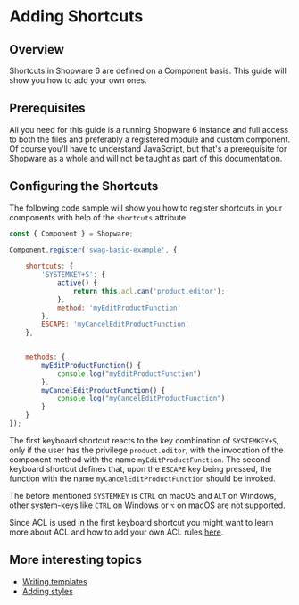 # Adding Shortcuts

## Overview

Shortcuts in Shopware 6 are defined on a Component basis. This guide will show you how to add your own ones.

## Prerequisites

All you need for this guide is a running Shopware 6 instance and full access to both the files and preferably a registered module and custom component.
Of course you'll have to understand JavaScript, but that's a prerequisite for Shopware as a whole and will not be taught as part of this documentation.

## Configuring the Shortcuts

The following code sample will show you how to register shortcuts in your components with help of the `shortcuts` attribute.

<CodeBlock title="<plugin root>/src/Resources/app/administration/src/module/swag-example/index.js">

```javascript
const { Component } = Shopware;

Component.register('swag-basic-example', {
    
    shortcuts: {
        'SYSTEMKEY+S': {
            active() {
                return this.acl.can('product.editor');
            },
            method: 'myEditProductFunction'
        },
        ESCAPE: 'myCancelEditProductFunction'
    },

   
    methods: {
        myEditProductFunction() {
            console.log("myEditProductFunction")
        },
        myCancelEditProductFunction() {
            console.log("myCancelEditProductFunction")
        }
    }
});
```

</CodeBlock>

The first keyboard shortcut reacts to the key combination of `SYSTEMKEY+S`, only if the user has the privilege `product.editor`, with the invocation of the component method with the name `myEditProductFunction`.
The second keyboard shortcut defines that, upon the `ESCAPE` key being pressed, the function with the name `myCancelEditProductFunction` should be invoked.

The before mentioned `SYSTEMKEY` is `CTRL` on macOS and `ALT` on Windows, other system-keys like `CTRL` on Windows or `⌥` on macOS are not supported.

Since ACL is used in the first keyboard shortcut you might want to learn more about ACL and how to add your own ACL rules [here](./add-acl-rules).

## More interesting topics

* [Writing templates](./writing-templates)
* [Adding styles](./add-custom-styles)
